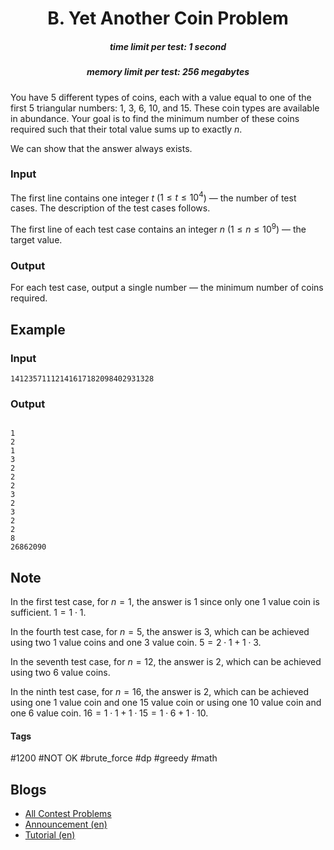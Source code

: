 <h1 style='text-align: center;'> B. Yet Another Coin Problem</h1>

<h5 style='text-align: center;'>time limit per test: 1 second</h5>
<h5 style='text-align: center;'>memory limit per test: 256 megabytes</h5>

You have $5$ different types of coins, each with a value equal to one of the first $5$ triangular numbers: $1$, $3$, $6$, $10$, and $15$. These coin types are available in abundance. Your goal is to find the minimum number of these coins required such that their total value sums up to exactly $n$.

We can show that the answer always exists.

### Input

The first line contains one integer $t$ ($1 \le t \le 10^4$) — the number of test cases. The description of the test cases follows.

The first line of each test case contains an integer $n$ ($1 \leq n \leq 10^9$) — the target value.

### Output

For each test case, output a single number — the minimum number of coins required.

## Example

### Input


```text
14123571112141617182098402931328
```
### Output

```text

1
2
1
3
2
2
2
3
2
3
2
2
8
26862090

```
## Note

In the first test case, for $n = 1$, the answer is $1$ since only one $1$ value coin is sufficient. $1 = 1 \cdot 1$.

In the fourth test case, for $n = 5$, the answer is $3$, which can be achieved using two $1$ value coins and one $3$ value coin. $5 = 2 \cdot 1 + 1 \cdot 3$.

In the seventh test case, for $n = 12$, the answer is $2$, which can be achieved using two $6$ value coins.

In the ninth test case, for $n = 16$, the answer is $2$, which can be achieved using one $1$ value coin and one $15$ value coin or using one $10$ value coin and one $6$ value coin. $16 = 1 \cdot 1 + 1 \cdot 15 = 1 \cdot 6 + 1 \cdot 10$.



#### Tags 

#1200 #NOT OK #brute_force #dp #greedy #math 

## Blogs
- [All Contest Problems](../Codeforces_Round_931_(Div._2).md)
- [Announcement (en)](../blogs/Announcement_(en).md)
- [Tutorial (en)](../blogs/Tutorial_(en).md)
